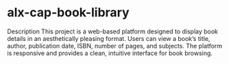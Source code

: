 # alx-cap-book-library
Description
This project is a web-based platform designed to display book details in an aesthetically pleasing format. Users can view a book’s title, author, publication date, ISBN, number of pages, and subjects. The platform is responsive and provides a clean, intuitive interface for book browsing.

